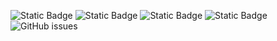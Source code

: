 ![Static Badge](https://img.shields.io/badge/blacklists-60-000000) ![Static Badge](https://img.shields.io/badge/blacklisted-2687155-cc0000) ![Static Badge](https://img.shields.io/badge/whitelisted-2245-00CC00) ![Static Badge](https://img.shields.io/badge/streaming_blacklist-28107-000000) ![GitHub issues](https://img.shields.io/github/issues/fabriziosalmi/blacklists)
